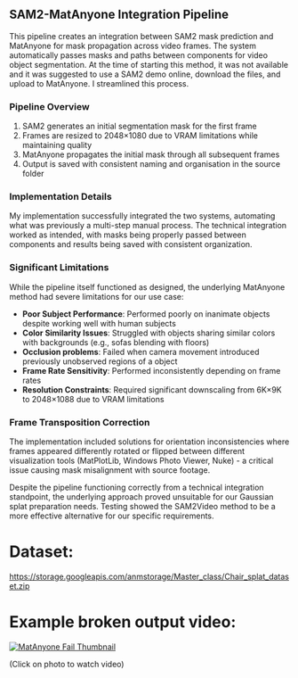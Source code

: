 ## SAM2-MatAnyone Integration Pipeline

This pipeline creates an integration between SAM2 mask prediction and MatAnyone for mask propagation across video frames. The system automatically passes masks and paths between components for video object segmentation. At the time of starting this method, it was not available and it was suggested to use a SAM2 demo online, download the files, and upload to MatAnyone. I streamlined this process.

### Pipeline Overview

1. SAM2 generates an initial segmentation mask for the first frame
2. Frames are resized to 2048×1080 due to VRAM limitations while maintaining quality
3. MatAnyone propagates the initial mask through all subsequent frames
4. Output is saved with consistent naming and organisation in the source folder

### Implementation Details

My implementation successfully integrated the two systems, automating what was previously a multi-step manual process. The technical integration worked as intended, with masks being properly passed between components and results being saved with consistent organization.

### Significant Limitations

While the pipeline itself functioned as designed, the underlying MatAnyone method had severe limitations for our use case:

- **Poor Subject Performance**: Performed poorly on inanimate objects despite working well with human subjects
- **Color Similarity Issues**: Struggled with objects sharing similar colors with backgrounds (e.g., sofas blending with floors)
- **Occlusion problems**: Failed when camera movement introduced previously unobserved regions of a object
- **Frame Rate Sensitivity**: Performed inconsistently depending on frame rates
- **Resolution Constraints**: Required significant downscaling from 6K×9K to 2048×1088 due to VRAM limitations

### Frame Transposition Correction

The implementation included solutions for orientation inconsistencies where frames appeared differently rotated or flipped between different visualization tools (MatPlotLib, Windows Photo Viewer, Nuke) - a critical issue causing mask misalignment with source footage.

Despite the pipeline functioning correctly from a technical integration standpoint, the underlying approach proved unsuitable for our Gaussian splat preparation needs. Testing showed the SAM2Video method to be a more effective alternative for our specific requirements.
# Dataset:
https://storage.googleapis.com/anmstorage/Master_class/Chair_splat_dataset.zip
# Example broken output video: 

[![MatAnyone Fail Thumbnail](https://storage.googleapis.com/anmstorage/Master_class/matanyone_fail.0122.png)](https://storage.googleapis.com/anmstorage/Master_class/matanyone_fail.mp4)

(Click on photo to watch video)
